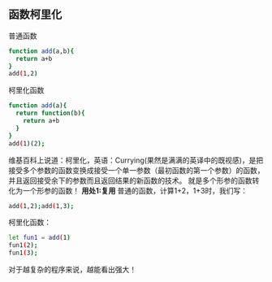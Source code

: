 ## 函数柯里化

普通函数
```bash
function add(a,b){
  return a+b
}
add(1,2)
```
柯里化函数
```bash
function add(a){
  return function(b){
    return a+b
  }
}
add(1)(2);
```
维基百科上说道：柯里化，英语：Currying(果然是满满的英译中的既视感)，是把接受多个参数的函数变换成接受一个单一参数（最初函数的第一个参数）的函数，并且返回接受余下的参数而且返回结果的新函数的技术。
就是多个形参的函数转化为一个形参的函数！
<b>用处1:复用</b>
普通的函数，计算1+2，1+3时，我们写：
```bash
add(1,2);add(1,3);
```
柯里化函数：
```bash
let fun1 = add(1)
fun1(2);
fun1(3);
```
对于越复杂的程序来说，越能看出强大！
